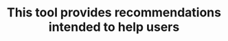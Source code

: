 ---
layout: answer
title: "This tool provides recommendations intended to help users "
blurb: "Trusted Advisor analyzes your AWS configuration and recommends best practices. Domains of expertise of Trusted Advisor include cost optimization, perfor"
quid: 54
---